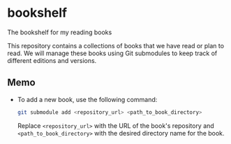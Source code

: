 # bookshelf
The bookshelf for my reading books

This repository contains a collections of books that we have read or plan to read.
We will manage these books using Git submodules to keep track of different editions and versions.

## Memo

- To add a new book, use the following command:
    ```bash
    git submodule add <repository_url> <path_to_book_directory>
    ```
    Replace `<repository_url>` with the URL of the book's repository and `<path_to_book_directory>` with the desired directory name for the book.


